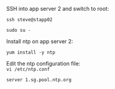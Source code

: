 SSH into app server 2 and switch to root:
```
ssh steve@stapp02
```
```
sudo su -
```

Install ntp on app server 2:
```
yum install -y ntp
``` 

Edit the ntp configuration file:  
`` vi /etc/ntp.conf ``    
```
server 1.sg.pool.ntp.org 
```

